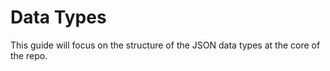 # Data Types

This guide will focus on the structure of the JSON data types at the core of the repo.

